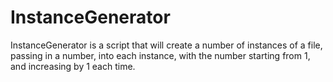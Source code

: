 # InstanceGenerator
InstanceGenerator is a script that will create a number of instances of a file, passing in a number, into each instance, with the number starting from 1, and increasing by 1 each time.
